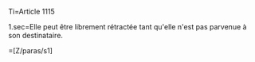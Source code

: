 Ti=Article 1115

1.sec=Elle peut être librement rétractée tant qu'elle n'est pas parvenue à son destinataire.

=[Z/paras/s1]